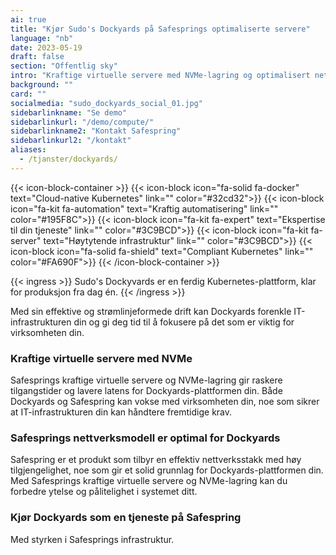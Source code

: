 ```yaml
---
ai: true
title: "Kjør Sudo's Dockyards på Safesprings optimaliserte servere"
language: "nb"
date: 2023-05-19
draft: false
section: "Offentlig sky"
intro: "Kraftige virtuelle servere med NVMe-lagring og optimalisert nettverksdesign for Dockyards-plattformen din. Administrer den selv, eller kjøp den som en administrert tjeneste."
background: ""
card: ""
socialmedia: "sudo_dockyards_social_01.jpg"
sidebarlinkname: "Se demo"
sidebarlinkurl: "/demo/compute/"
sidebarlinkname2: "Kontakt Safespring"
sidebarlinkurl2: "/kontakt"
aliases:
  - /tjanster/dockyards/
---
```

{{< icon-block-container >}}
{{< icon-block icon="fa-solid fa-docker" text="Cloud-native Kubernetes" link="" color="#32cd32">}}
{{< icon-block icon="fa-kit fa-automation" text="Kraftig automatisering" link="" color="#195F8C">}}
{{< icon-block icon="fa-kit fa-expert" text="Ekspertise til din tjeneste" link="" color="#3C9BCD">}}
{{< icon-block icon="fa-kit fa-server" text="Høytytende infrastruktur" link="" color="#3C9BCD">}}
{{< icon-block icon="fa-solid fa-shield" text="Compliant Kubernetes" link="" color="#FA690F">}}
{{< /icon-block-container >}}

{{< ingress >}}
Sudo's Dockyvards er en ferdig Kubernetes-plattform, klar for produksjon fra dag én.
{{< /ingress >}}

Med sin effektive og strømlinjeformede drift kan Dockyards forenkle IT-infrastrukturen din og gi deg tid til å fokusere på det som er viktig for virksomheten din.

### Kraftige virtuelle servere med NVMe

Safesprings kraftige virtuelle servere og NVMe-lagring gir raskere tilgangstider og lavere latens for Dockyards-plattformen din. Både Dockyards og Safespring kan vokse med virksomheten din, noe som sikrer at IT-infrastrukturen din kan håndtere fremtidige krav.

### Safesprings nettverksmodell er optimal for Dockyards

Safespring er et produkt som tilbyr en effektiv nettverksstakk med høy tilgjengelighet, noe som gir et solid grunnlag for Dockyards-plattformen din. Med Safesprings kraftige virtuelle servere og NVMe-lagring kan du forbedre ytelse og pålitelighet i systemet ditt.

### Kjør Dockyards som en tjeneste på Safespring

Med styrken i Safesprings infrastruktur.
